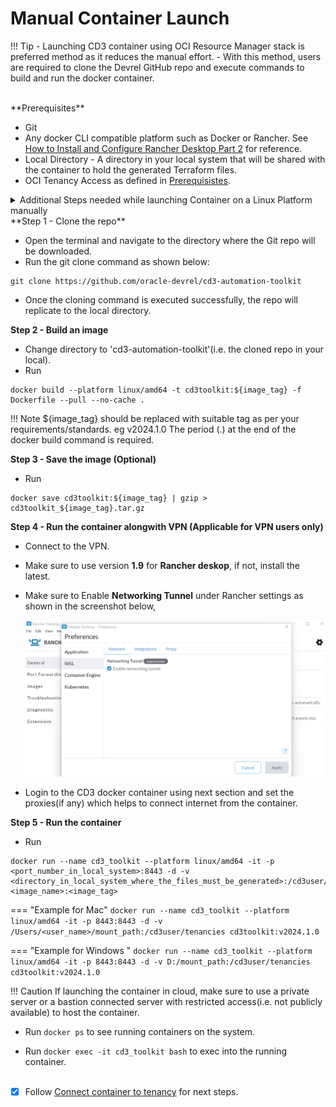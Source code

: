 # **Manual Container Launch**

!!! Tip
     - Launching CD3 container using OCI Resource Manager stack is preferred method as it reduces the manual effort.
     - With this method, users are required to clone the Devrel GitHub repo and execute commands to build and run the docker container.

<br>
**Prerequisites**

* Git
* Any docker CLI compatible platform such as Docker or Rancher. See [How to Install and Configure Rancher Desktop Part 2](https://www.youtube.com/watch?v=2QNAOJpeJZc) for reference.
* Local Directory - A directory in your local system that will be shared with the container to hold the generated Terraform files.
* OCI Tenancy Access as defined in [Prerequisistes](prerequisites.md).

<details>
    <summary> Additional Steps needed while launching Container on a Linux Platform manually </summary>
Below commands create a user local user called cd3user on the VM and configures it. Also sets SELINUX to Permissive.

```
useradd --u 1001 cd3user
sudo echo cd3user ALL=\(root\) NOPASSWD:ALL > /etc/sudoers.d/cd3user
chmod 0440 /etc/sudoers.d/cd3user

sudo setenforce 0
sudo sed -c -i "s/\SELINUX=.*/SELINUX=permissive/" /etc/sysconfig/selinux
sudo getenforce

sudo mkdir -p /cd3user/mount_path
sudo chmod 775 -R /cd3user
sudo chown -R cd3user:cd3user /cd3user
sudo mkdir /home/cd3user/.ssh
sudo cp /home/opc/.ssh/authorized_keys /home/cd3user/.ssh/authorized_keys
sudo chown -R cd3user:cd3user /home/cd3user/.ssh
sudo chmod 700 /home/cd3user/.ssh
```

</details>
**Step 1 - Clone the repo**

* Open the terminal and navigate to the directory where the Git repo will be downloaded.
* Run the git clone command as shown below:
&nbsp; &nbsp; &nbsp; &nbsp; 
```
git clone https://github.com/oracle-devrel/cd3-automation-toolkit
```
* Once the cloning command is executed successfully, the repo will replicate to the local directory. 

**Step 2 - Build an image**

* Change directory to 'cd3-automation-toolkit'(i.e. the cloned repo in your local).
* Run 
```
docker build --platform linux/amd64 -t cd3toolkit:${image_tag} -f Dockerfile --pull --no-cache .
```

!!! Note
	${image_tag} should be replaced with suitable tag as per your requirements/standards. eg v2024.1.0
	The period (.) at the end of the docker build command is required.

**Step 3 - Save the image (Optional)**

* Run  
```
docker save cd3toolkit:${image_tag} | gzip > cd3toolkit_${image_tag}.tar.gz
```

**Step 4 - Run the container alongwith VPN (Applicable for VPN users only)**

* Connect to the VPN.
* Make sure to use version **1.9** for **Rancher deskop**, if not, install the latest.
* Make sure to Enable **Networking Tunnel** under Rancher settings as shown in the screenshot below,
  
     <img width="746" alt="image" src="../images/launchcontainer-1.png">
     
* Login to the CD3 docker container using next section and set the proxies(if any) which helps to connect internet from the container.

**Step 5 - Run the container**

* Run  
```
docker run --name cd3_toolkit --platform linux/amd64 -it -p <port_number_in_local_system>:8443 -d -v <directory_in_local_system_where_the_files_must_be_generated>:/cd3user/tenancies <image_name>:<image_tag>
```
  
=== "Example for Mac"
      ```
      docker run --name cd3_toolkit --platform linux/amd64 -it -p 8443:8443 -d -v /Users/<user_name>/mount_path:/cd3user/tenancies cd3toolkit:v2024.1.0
      ```

=== "Example for Windows "
      ```
      docker run --name cd3_toolkit --platform linux/amd64 -it -p 8443:8443 -d -v D:/mount_path:/cd3user/tenancies cd3toolkit:v2024.1.0
      ```
  
!!! Caution 
    If launching the container in cloud, make sure to use a private server or a bastion connected server with restricted access(i.e. not publicly available) to host the container.

* Run  ```docker ps``` to see running containers on the system.

* Run ```docker exec -it cd3_toolkit bash``` to exec into the running container.
<br><br>

- [X] Follow [Connect container to tenancy](connect-container-to-oci-tenancy.md) for next steps. 

